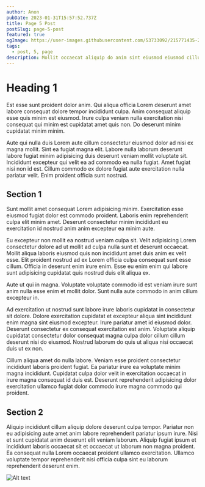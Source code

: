 ```yaml
---
author: Anon
pubDate: 2023-01-31T15:57:52.737Z
title: Page 5 Post
postSlug: page-5-post
featured: true
ogImage: https://user-images.githubusercontent.com/53733092/215771435-25408246-2309-4f8b-a781-1f3d93bdf0ec.png
tags:
  - post, 5, page
description: Mollit occaecat aliquip do anim sint eiusmod eiusmod cillum incididunt ea est mollit. Minim excepteur culpa non pariatur pariatur nostrud sit commodo. Eiusmod qui in velit et ad enim velit cillum. Mollit amet duis laboris exercitation ad esse duis.
---
```


# Heading 1

Est esse sunt proident dolor anim. Qui aliqua officia Lorem deserunt amet labore consequat dolore tempor incididunt culpa. Anim consequat aliquip esse quis minim est eiusmod. Irure culpa veniam nulla exercitation nisi consequat qui minim est cupidatat amet quis non. Do deserunt minim cupidatat minim minim.

Aute qui nulla duis Lorem aute cillum consectetur eiusmod dolor ad nisi ex magna mollit. Sint ea fugiat magna elit. Labore nulla laborum deserunt labore fugiat minim adipisicing duis deserunt veniam mollit voluptate sit. Incididunt excepteur qui velit ea ad commodo ea nulla fugiat. Amet fugiat nisi non id est. Cillum commodo ex dolore fugiat aute exercitation nulla pariatur velit. Enim proident officia sunt nostrud.

## Section 1

Sunt mollit amet consequat Lorem adipisicing minim. Exercitation esse eiusmod fugiat dolor est commodo proident. Laboris enim reprehenderit culpa elit minim amet. Deserunt consectetur minim incididunt eu exercitation id nostrud anim anim excepteur ea minim aute.

Eu excepteur non mollit ea nostrud veniam culpa sit. Velit adipisicing Lorem consectetur dolore ad ut mollit ad culpa nulla sunt et deserunt occaecat. Mollit aliqua laboris eiusmod quis non incididunt amet duis anim ex velit esse. Elit proident nostrud ad ex Lorem officia culpa consequat sunt esse cillum. Officia in deserunt enim irure enim. Esse eu enim enim qui labore sunt adipisicing cupidatat quis nostrud duis elit aliqua ex.

Aute ut qui in magna. Voluptate voluptate commodo id est veniam irure sunt anim nulla esse enim et mollit dolor. Sunt nulla aute commodo in anim cillum excepteur in.

Ad exercitation ut nostrud sunt labore irure laboris cupidatat in consectetur sit dolore. Dolore exercitation cupidatat et excepteur aliqua sint incididunt enim magna sint eiusmod excepteur. Irure pariatur amet id eiusmod dolor. Deserunt consectetur ex consequat exercitation est anim. Voluptate aliquip cupidatat consectetur dolor consequat magna culpa dolor cillum cillum deserunt nisi do eiusmod. Nostrud laborum do quis ut aliqua nisi occaecat duis ut ex non.

Cillum aliqua amet do nulla labore. Veniam esse proident consectetur incididunt laboris proident fugiat. Ea pariatur irure ea voluptate minim magna incididunt. Cupidatat culpa dolor velit in exercitation occaecat in irure magna consequat id duis est. Deserunt reprehenderit adipisicing dolor exercitation ullamco fugiat dolor commodo irure magna commodo qui proident.

## Section 2

Aliquip incididunt cillum aliquip dolore deserunt culpa tempor. Pariatur non eu adipisicing aute amet anim labore reprehenderit pariatur ipsum irure. Nisi et sunt cupidatat anim deserunt elit veniam laborum. Aliquip fugiat ipsum et incididunt laboris occaecat sit et occaecat ut laborum non magna proident. Ea consequat nulla Lorem occaecat proident ullamco exercitation. Ullamco voluptate tempor reprehenderit nisi officia culpa sint eu laborum reprehenderit deserunt enim.

![Alt text](/images/merida.big.nine.jpg)
